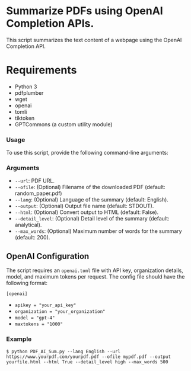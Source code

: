 # Summarize PDFs using OpenAI Completion APIs.

This script summarizes the text content of a webpage using the OpenAI Completion API.

# Requirements

* Python 3
* pdfplumber
* wget
* openai
* tomli
* tiktoken
* GPTCommons (a custom utility module)

### Usage

To use this script, provide the following command-line arguments:

### Arguments

- `--url`: PDF URL.
- `--ofile`: (Optional) Filename of the downloaded PDF (default: random_paper.pdf)
- `--lang`: (Optional) Language of the summary (default: English).
- `--output`: (Optional) Output file name (default: STDOUT).
- `--html`: (Optional) Convert output to HTML (default: False).
- `--detail_level`: (Optional) Detail level of the summary (default: analytical).
- `--max_words`: (Optional) Maximum number of words for the summary (default: 200).

## OpenAI Configuration

The script requires an `openai.toml` file with API key, organization details, model, and maximum tokens per request. The config file should have the following format:

`[openai]`
- `apikey = "your_api_key"`
- `organization = "your_organization"`
- `model = "gpt-4"`
- `maxtokens = "1000"`

### Example

`$ python PDF_AI_Sum.py --lang English --url https://www.yourpdf.com/yourpdf.pdf --ofile mypdf.pdf --output yourfile.html --html True --detail_level high --max_words 500`